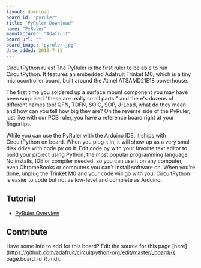 ```yaml
---
layout: download
board_id: "pyruler"
title: "PyRuler Download"
name: "PyRuler"
manufacturer: "Adafruit"
board_url: ""
board_image: "pyruler.jpg"
date_added: 2019-7-15
---
```


CircuitPython rules! The PyRuler is the first ruler to be able to run CircuitPython. It features an embedded Adafruit Trinket M0, which is a tiny microcontroller board, built around the Atmel ATSAMD21E18 powerhouse. 

The first time you soldered up a surface mount component you may have been surprised "these are really small parts!" and there's dozens of different names too! QFN, TDFN, SOIC, SOP, J-Lead, what do they mean and how can you tell how big they are? On the reverse side of the PyRuler, just like with our PCB ruler, you have a reference board right at your fingertips.

While you can use the PyRuler with the Arduino IDE, it ships with CircuitPython on board. When you plug it in, it will show up as a very small disk drive with code.py on it. Edit code.py with your favorite text editor to build your project using Python, the most popular programming language. No installs, IDE or compiler needed, so you can use it on any computer, even ChromeBooks or computers you can't install software on. When you're done, unplug the Trinket M0 and your code will go with you. CircuitPython is easier to code but not as low-level and complete as Arduino.

## Tutorial

- [PyRuler Overview](https://learn.adafruit.com/adafruit-pyruler)

## Contribute

Have some info to add for this board? Edit the source for this page [here](https://github.com/adafruit/circuitpython-org/edit/master/_board/{{ page.board_id }}.md).
